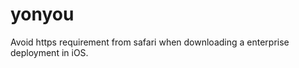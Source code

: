 yonyou
======

Avoid https requirement from safari when downloading a enterprise deployment in iOS.
